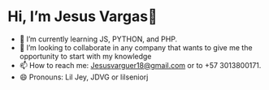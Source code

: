 
# Hi, I’m Jesus Vargas👋

- 🌱 I’m currently learning JS, PYTHON, and PHP.
- 👯 I’m looking to collaborate in any company that wants to give me the opportunity to start with my knowledge
- 📫 How to reach me: Jesusvarguer18@gmail.com or to +57 3013800171.
- 😄 Pronouns: Lil Jey, JDVG or lilseniorj

